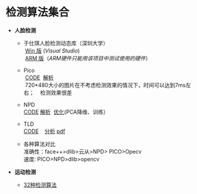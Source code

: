 # 检测算法集合

-  **人脸检测**
    - 于仕琪人脸检测动态库（深圳大学）   
  [Win 版](https://github.com/smartadpole/libfacedetection) (*Visual Studio*)    
  [ARM 版](https://github.com/smartadpole/YSQfastfd)（*ARM硬件只能用该项目中测试使用的硬件*）  
    - Pico  
  [CODE](https://github.com/smartadpole/pico)
  [解析](http://blog.csdn.net/u010333076/article/details/51397332)  
  720\*480大小的图片在不考虑检测效果的情况下，时间可以达到7ms左右；  
  检测效果很差   
    - NPD  
  [CODE](https://github.com/smartadpole/NPD) 
  [解析](http://blog.csdn.net/u010333076/article/details/51397332) 
  [优化](http://blog.csdn.net/qq_14845119/article/details/52576902)(PCA降维、训练）  
  
    - TLD  
    [CODE](https://github.com/smartadpole/TLD)
    [分析](http://blog.csdn.net/crzy_sparrow/article/details/7398904)
    [pdf](http://info.ee.surrey.ac.uk/Personal/Z.Kalal/Publications/2010_icip.pdf)  
    
    - 各种算法对比  
    准确性：face++>dlib>云从>NPD> PICO>Opecv  
    速度: PICO>NPD>dlib>opencv  
    
- **运动检测**
    - [32种检测算法](https://github.com/smartadpole/bgslibrary)
